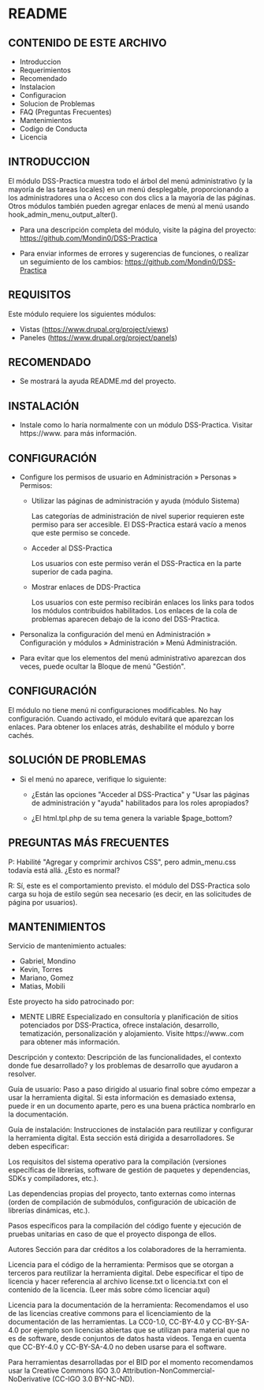 # README

## CONTENIDO DE ESTE ARCHIVO
   
* Introduccion
* Requerimientos
* Recomendado
* Instalacion
* Configuracion
* Solucion de Problemas
* FAQ (Preguntas Frecuentes)
* Mantenimientos
* Codigo de Conducta
* Licencia


## INTRODUCCION

El módulo DSS-Practica muestra todo el árbol del menú administrativo
(y la mayoría de las tareas locales) en un menú desplegable, proporcionando a los administradores una o
Acceso con dos clics a la mayoría de las páginas. Otros módulos también pueden agregar enlaces de menú al
menú usando hook_admin_menu_output_alter().


* Para una descripción completa del módulo, visite la página del proyecto:
 https://github.com/Mondin0/DSS-Practica

* Para enviar informes de errores y sugerencias de funciones, o realizar un seguimiento de los cambios:
  https://github.com/Mondin0/DSS-Practica


## REQUISITOS

Este módulo requiere los siguientes módulos:

* Vistas (https://www.drupal.org/project/views)
* Paneles (https://www.drupal.org/project/panels)


## RECOMENDADO

* Se mostrará la ayuda README.md del proyecto.


## INSTALACIÓN
 
* Instale como lo haría normalmente con un módulo DSS-Practica. Visitar
  https://www. para
  más información.



## CONFIGURACIÓN
 
* Configure los permisos de usuario en Administración » Personas » Permisos:

  - Utilizar las páginas de administración y ayuda (módulo Sistema)

    Las categorías de administración de nivel superior requieren este permiso para ser
    accesible. El DSS-Practica estará vacío a menos que este permiso
    se concede.

  - Acceder al DSS-Practica

    Los usuarios con este permiso verán el DSS-Practica en la parte superior de
    cada pagina.

  - Mostrar enlaces de DDS-Practica

    Los usuarios con este permiso recibirán enlaces los links para
    todos los módulos contribuidos habilitados. Los enlaces de la cola de problemas aparecen debajo de la
    icono del DSS-Practica.

* Personaliza la configuración del menú en Administración » Configuración y módulos »
  Administración » Menú Administración.

* Para evitar que los elementos del menú administrativo aparezcan dos veces, puede ocultar la
  Bloque de menú "Gestión".


## CONFIGURACIÓN

El módulo no tiene menú ni configuraciones modificables. No hay configuración. Cuando
activado, el módulo evitará que aparezcan los enlaces. Para obtener los enlaces
atrás, deshabilite el módulo y borre cachés.


## SOLUCIÓN DE PROBLEMAS

* Si el menú no aparece, verifique lo siguiente:

  - ¿Están las opciones "Acceder al DSS-Practica" y "Usar las páginas de administración y
    "ayuda" habilitados para los roles apropiados?

  - ¿El html.tpl.php de su tema genera la variable $page_bottom?


## PREGUNTAS MÁS FRECUENTES

P: Habilité "Agregar y comprimir archivos CSS", pero admin_menu.css todavía está
   allá. ¿Esto es normal?

R: Sí, este es el comportamiento previsto. el módulo del DSS-Practica solo carga
   su hoja de estilo según sea necesario (es decir, en las solicitudes de página por
   usuarios).

## MANTENIMIENTOS

Servicio de mantenimiento actuales:

* Gabriel, Mondino
* Kevin, Torres
* Mariano, Gomez
* Matias, Mobili

Este proyecto ha sido patrocinado por:

* MENTE LIBRE
  Especializado en consultoría y planificación de sitios potenciados por DSS-Practica,
  ofrece instalación, desarrollo, tematización, personalización y alojamiento. 
  Visite https://www..com para obtener más información.





Descripción y contexto: Descripción de las funcionalidades, el contexto donde fue desarrollado? y los problemas de desarrollo que ayudaron a resolver.

Guía de usuario: Paso a paso dirigido al usuario final sobre cómo empezar a usar la herramienta digital. Si esta información es demasiado extensa, puede ir en un documento aparte, pero es una buena práctica nombrarlo en la documentación.

Guía de instalación: Instrucciones de instalación para reutilizar y configurar la herramienta digital. Esta sección está dirigida a desarrolladores. Se deben especificar:

Los requisitos del sistema operativo para la compilación (versiones específicas de librerías, software de gestión de paquetes y dependencias, SDKs y compiladores, etc.).

Las dependencias propias del proyecto, tanto externas como internas (orden de compilación de submódulos, configuración de ubicación de librerías dinámicas, etc.).

Pasos específicos para la compilación del código fuente y ejecución de pruebas unitarias en caso de que el proyecto disponga de ellos.

Autores Sección para dar créditos a los colaboradores de la herramienta.

Licencia para el código de la herramienta: Permisos que se otorgan a terceros para reutilizar la herramienta digital. Debe especificar el tipo de licencia y hacer referencia al archivo license.txt o licencia.txt con el contenido de la licencia. (Leer más sobre cómo licenciar aquí)

Licencia para la documentación de la herramienta: Recomendamos el uso de las licencias creative commons para el licenciamiento de la documentación de las herramientas. La CC0-1.0, CC-BY-4.0 y CC-BY-SA-4.0 por ejemplo son licencias abiertas que se utilizan para material que no es de software, desde conjuntos de datos hasta videos. Tenga en cuenta que CC-BY-4.0 y CC-BY-SA-4.0 no deben usarse para el software.

Para herramientas desarrolladas por el BID por el momento recomendamos usar la Creative Commons IGO 3.0 Attribution-NonCommercial-NoDerivative (CC-IGO 3.0 BY-NC-ND).